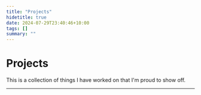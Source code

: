 ```yaml
---
title: "Projects"
hidetitle: true
date: 2024-07-29T23:40:46+10:00
tags: []
summary: ""
---
```

# Projects

This is a collection of things I have worked on that I'm proud to show off.

---

<br>